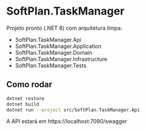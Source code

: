 # SoftPlan.TaskManager

Projeto pronto (.NET 8) com arquitetura limpa:
- SoftPlan.TaskManager.Api
- SoftPlan.TaskManager.Application
- SoftPlan.TaskManager.Domain
- SoftPlan.TaskManager.Infrastructure
- SoftPlan.TaskManager.Tests

## Como rodar
```bash
dotnet restore
dotnet build
dotnet run --project src/SoftPlan.TaskManager.Api
```

A API estará em https://localhost:7090/swagger
